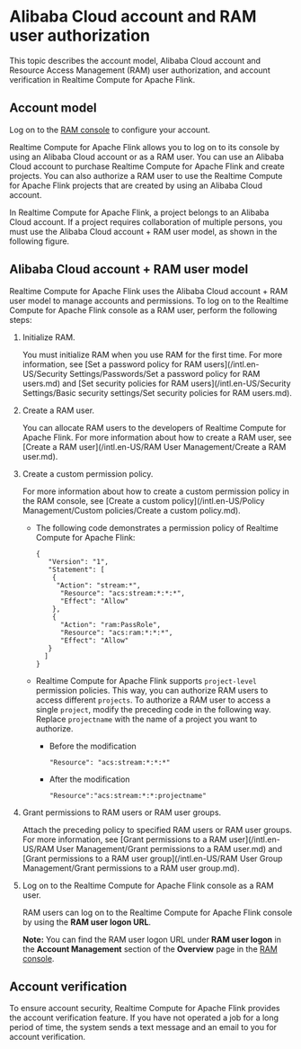 # Alibaba Cloud account and RAM user authorization

This topic describes the account model, Alibaba Cloud account and Resource Access Management \(RAM\) user authorization, and account verification in Realtime Compute for Apache Flink.

## Account model

Log on to the [RAM console](https://ram.console.aliyun.com/) to configure your account.

Realtime Compute for Apache Flink allows you to log on to its console by using an Alibaba Cloud account or as a RAM user. You can use an Alibaba Cloud account to purchase Realtime Compute for Apache Flink and create projects. You can also authorize a RAM user to use the Realtime Compute for Apache Flink projects that are created by using an Alibaba Cloud account.

In Realtime Compute for Apache Flink, a project belongs to an Alibaba Cloud account. If a project requires collaboration of multiple persons, you must use the Alibaba Cloud account + RAM user model, as shown in the following figure.

## Alibaba Cloud account + RAM user model

Realtime Compute for Apache Flink uses the Alibaba Cloud account + RAM user model to manage accounts and permissions. To log on to the Realtime Compute for Apache Flink console as a RAM user, perform the following steps:

1.  Initialize RAM.

    You must initialize RAM when you use RAM for the first time. For more information, see [Set a password policy for RAM users](/intl.en-US/Security Settings/Passwords/Set a password policy for RAM users.md) and [Set security policies for RAM users](/intl.en-US/Security Settings/Basic security settings/Set security policies for RAM users.md).

2.  Create a RAM user.

    You can allocate RAM users to the developers of Realtime Compute for Apache Flink. For more information about how to create a RAM user, see [Create a RAM user](/intl.en-US/RAM User Management/Create a RAM user.md).

3.  Create a custom permission policy.

    For more information about how to create a custom permission policy in the RAM console, see [Create a custom policy](/intl.en-US/Policy Management/Custom policies/Create a custom policy.md).

    -   The following code demonstrates a permission policy of Realtime Compute for Apache Flink:

        ```
        {    
           "Version": "1",
           "Statement": [
            { 
             "Action": "stream:*", 
              "Resource": "acs:stream:*:*:*", 
              "Effect": "Allow"
            }, 
            { 
              "Action": "ram:PassRole",
              "Resource": "acs:ram:*:*:*",
              "Effect": "Allow" 
           } 
          ] 
        }
        ```

    -   Realtime Compute for Apache Flink supports `project-level` permission policies. This way, you can authorize RAM users to access different `projects`. To authorize a RAM user to access a single `project`, modify the preceding code in the following way. Replace `projectname` with the name of a project you want to authorize.
        -   Before the modification

            ```
            "Resource": "acs:stream:*:*:*"
            ```

        -   After the modification

            ```
            "Resource":"acs:stream:*:*:projectname"
            ```

4.  Grant permissions to RAM users or RAM user groups.

    Attach the preceding policy to specified RAM users or RAM user groups. For more information, see [Grant permissions to a RAM user](/intl.en-US/RAM User Management/Grant permissions to a RAM user.md) and [Grant permissions to a RAM user group](/intl.en-US/RAM User Group Management/Grant permissions to a RAM user group.md).

5.  Log on to the Realtime Compute for Apache Flink console as a RAM user.

    RAM users can log on to the Realtime Compute for Apache Flink console by using the **RAM user logon URL**.

    **Note:** You can find the RAM user logon URL under **RAM user logon** in the **Account Management** section of the **Overview** page in the [RAM console](https://ram.console.aliyun.com/).


## Account verification

To ensure account security, Realtime Compute for Apache Flink provides the account verification feature. If you have not operated a job for a long period of time, the system sends a text message and an email to you for account verification.

